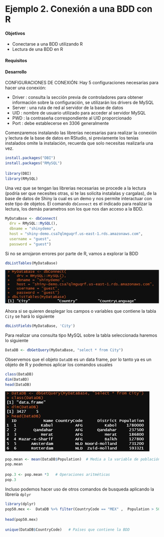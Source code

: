 # Ejemplo 2. Conexión a una BDD con R


#### Objetivos
- Conectarse a una BDD utilizando R
- Lectura de  una BDD en R

#### Requisitos

#### Desarrollo

CONFIGURACIONES DE CONEXIÓN: Hay 5 configuraciones necesarias para hacer una conexión:

- Driver : consulta la sección previa de controladores para obtener información sobre la configuración, se utilizarán los drivers de MySQL
- Server : una ruta de red al servidor de la base de datos 
- UID : nombre de usuario utilizado para acceder al servidor MySQL 
- PWD : la contraseña correspondiente al UID proporcionado 
- Port : debe establecerse en 3306 generalmente

Comenzaremos instalando las librerías necesarias para realizar la conexión y lectura de la base de datos en RStudio, si previamente los tenías instalados omite la instalación, recuerda que solo necesitas realizarla una vez. 
```R
install.packages("DBI")
install.packages("RMySQL")

library(DBI)
library(RMySQL)
```

Una vez que se tengan las librerias necesarias se procede a la lectura (podría ser que necesites otras, si te las solicita instalalas y cargalas), de la base de datos de Shiny la cual es un demo y nos permite interactuar con este tipo de objetos. El comando `dbConnect` es el indicado para realizar la lectura, los demás parametros son los que nos dan acceso a la BDD.

```R
MyDataBase <- dbConnect(
  drv = RMySQL::MySQL(),
  dbname = "shinydemo",
  host = "shiny-demo.csa7qlmguqrf.us-east-1.rds.amazonaws.com",
  username = "guest",
  password = "guest")
```

Si no se arrojaron errores por parte de R, vamos a explorar la BDD

```R
dbListTables(MyDataBase)
```
![](tablas.jpg)

Ahora si se quieren desplegar los campos o variables que contiene la tabla `City` se hará lo siguiente 
```R
dbListFields(MyDataBase, 'City')
```

Para realizar una consulta tipo MySQL sobre la tabla seleccionada haremos lo siguiente 
```R
DataDB <- dbGetQuery(MyDataBase, "select * from City")
```

Observemos que el objeto `DataDB` es un data frame, por lo tanto ya es un objeto de R y podemos aplicar los comandos usuales

```R
class(DataDB)
dim(DataBD)
head(DataDB)
```

![](tabla2.jpg)


```R
pop.mean <- mean(DataDB$Population)  # Media a la variable de población
pop.mean 

pop.3 <- pop.mean *3   # Operaciones aritméticas
pop.3
```

Incluso podemos hacer uso de otros comandos de busqueda aplicando la librería `dplyr` 

```R
library(dplyr)
pop50.mex <-  DataDB %>% filter(CountryCode == "MEX" ,  Population > 50000)   # Ciudades del país de México con más de 50,000 habitantes

head(pop50.mex)

unique(DataDB$CountryCode)   # Países que contiene la BDD
```
